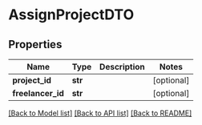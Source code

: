# AssignProjectDTO

## Properties
Name | Type | Description | Notes
------------ | ------------- | ------------- | -------------
**project_id** | **str** |  | [optional] 
**freelancer_id** | **str** |  | [optional] 

[[Back to Model list]](../README.md#documentation-for-models) [[Back to API list]](../README.md#documentation-for-api-endpoints) [[Back to README]](../README.md)


